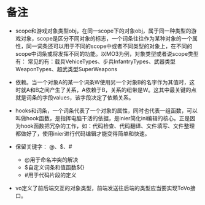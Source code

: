 # 备注

+ scope和游戏对象类型obj，在同一scope下的对象obj，属于同一种类型的游戏对象，scope是区分不同对象的标志，一个词条往往作为某种对象的一个属性，同一词条还可以用于不同的scope中或者不同类型的对象上，在不同的scope中词条或将发挥不同的功能。以MO3为例，对象类型或者说scope类型有：
常见的有：载具VehiceTypes、步兵InfantryTypes、武器类型WeaponTypes、超武类型SuperWeapons

+ 依赖。当一个对象A的某一个词条W使用另一个对象B的名字作为其值时，这时就A和B之间产生了关系，A依赖于B，关系的纽带是W。这其中最关键的点就是词条的字段values，该字段决定了依赖关系。

+ hooks和词条，一个词条代表了一个对象的属性，同时也代表一组函数，可以叫做hook函数，是指挥电脑干活的依据，是inier简化ini编辑的核心。正是因为hook函数把冗杂的工作，如：代码检查、代码翻译、文件填写、文件整理都做好了，使用inier进行代码编辑才能变得简单和快速。

+ 保留关键字： @、\$、\#  
	+ @用于命名冲突的解决
	+ \$自定义词条和值函数\${}
	+ \#用于代码片段的定义

+ vo定义了前后端交互的对象类型，前端发送往后端的类型应当要实现ToVo接口。